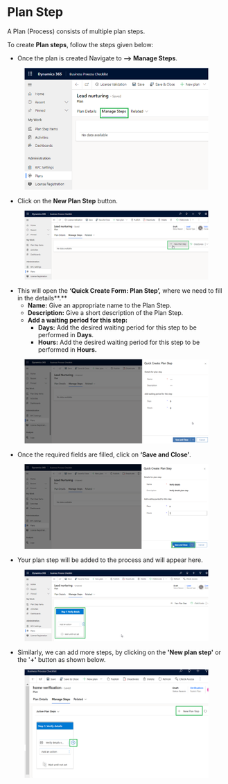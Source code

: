 # Plan Step

A Plan (Process) consists of multiple plan steps.

To create **Plan steps**, follow the steps given below:

* Once the plan is created Navigate to **-->** **Manage Steps**.

<figure><img src="../../../../.gitbook/assets/plan step_1.png" alt=""><figcaption></figcaption></figure>

* Click on the **New Plan Step** button.

<figure><img src="../../../../.gitbook/assets/plan step_2.png" alt=""><figcaption></figcaption></figure>

* This will open the **‘Quick Create Form: Plan Step’,** where we need to fill in the details**.**
  * **Name:** Give an appropriate name to the Plan Step.
  * **Description:** Give a short description of the Plan Step.
  * **Add a waiting period for this step:**
    * **Days:** Add the desired waiting period for this step to be performed in **Days**.
    * **Hours:** Add the desired waiting period for this step to be performed in **Hours.**

<figure><img src="../../../../.gitbook/assets/Plan step_3 (1).png" alt=""><figcaption></figcaption></figure>

* Once the required fields are filled, click on **‘Save and Close’**.

<figure><img src="../../../../.gitbook/assets/Plan step_3.1 (1).png" alt=""><figcaption></figcaption></figure>

* Your plan step will be added to the process and will appear here.

<figure><img src="../../../../.gitbook/assets/Plan step_4.png" alt=""><figcaption></figcaption></figure>

* Similarly, we can add more steps, by clicking on the **'New plan step'** or the '**+'** button as shown below.&#x20;

<figure><img src="../../../../.gitbook/assets/imgpsh_fullsize_anim.png" alt=""><figcaption></figcaption></figure>
